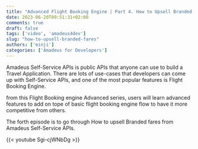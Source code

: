 ```yaml
---
title: "Advanced Flight Booking Engine | Part 4. How to Upsell Branded Fares"
date: 2023-06-20T09:51:31+02:00
comments: true
draft: false
tags: ['video', 'amadeus4dev'] 
slug: "how-to-upsell-branded-fares"
authors: ['minji']
categories: ['Amadeus for Developers']
---
```

Amadeus Self-Service APIs is public APIs that anyone can use to build a Travel Application. There are lots of use-cases that developers can come up with Self-Service APIs, and one of the most popular features is Flight Booking Engine.

from this Flight Booking engine Advanced series, users will learn advanced features to add on tope of  basic flight booking engine flow to have it more competitive from others. 

The forth episode is to go through How to upsell Branded fares from Amadeus Self-Service APIs.

{{< youtube Sgi-cjWNbDg >}}